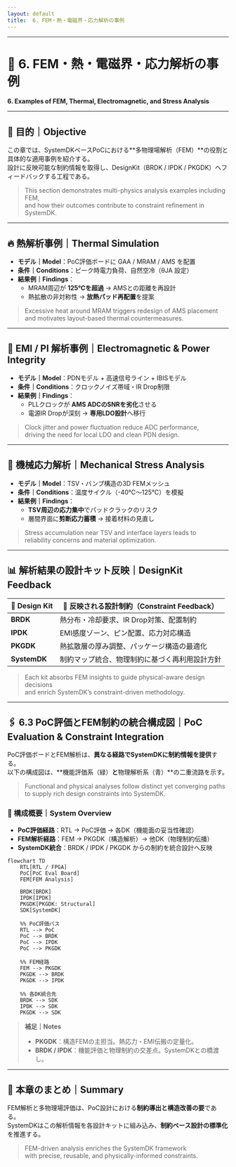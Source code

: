 ```yaml
---
layout: default
title:  6. FEM・熱・電磁界・応力解析の事例
---
```


---

# 🧪 6. FEM・熱・電磁界・応力解析の事例  
**6. Examples of FEM, Thermal, Electromagnetic, and Stress Analysis**

---

## 🎯 目的｜Objective

この章では、SystemDKベースPoCにおける**多物理場解析（FEM）**の役割と具体的な適用事例を紹介する。  
設計に反映可能な制約情報を取得し、DesignKit（BRDK / IPDK / PKGDK）へフィードバックする工程である。

> This section demonstrates multi-physics analysis examples including FEM,  
> and how their outcomes contribute to constraint refinement in SystemDK.

---

## 🔥 熱解析事例｜Thermal Simulation

- **モデル｜Model**：PoC評価ボードに GAA / MRAM / AMS を配置  
- **条件｜Conditions**：ピーク時電力負荷、自然空冷（θJA 設定）  
- **結果例｜Findings**：  
  - MRAM周辺が **125℃を超過** → AMSとの距離を再設計  
  - 熱拡散の非対称性 → **放熱パッド再配置**を提案

> Excessive heat around MRAM triggers redesign of AMS placement  
> and motivates layout-based thermal countermeasures.

---

## 📶 EMI / PI 解析事例｜Electromagnetic & Power Integrity

- **モデル｜Model**：PDNモデル + 高速信号ライン + IBISモデル  
- **条件｜Conditions**：クロックノイズ帯域・IR Drop制限  
- **結果例｜Findings**：  
  - PLLクロックが **AMS ADCのSNRを劣化**させる  
  - 電源IR Dropが深刻 → **専用LDO設計**へ移行

> Clock jitter and power fluctuation reduce ADC performance,  
> driving the need for local LDO and clean PDN design.

---

## 🧱 機械応力解析｜Mechanical Stress Analysis

- **モデル｜Model**：TSV・バンプ構造の3D FEMメッシュ  
- **条件｜Conditions**：温度サイクル（-40℃～125℃）を模擬  
- **結果例｜Findings**：  
  - **TSV周辺の応力集中**でパッドクラックのリスク  
  - 層間界面に**剪断応力蓄積** → 接着材料の見直し

> Stress accumulation near TSV and interface layers leads to  
> reliability concerns and material optimization.

---

## 📊 解析結果の設計キット反映｜DesignKit Feedback

| 💠 Design Kit | 🧩 反映される設計制約（Constraint Feedback） |
|---------------|---------------------------------------------|
| **BRDK**      | 熱分布・冷却要求、IR Drop対策、配置制約         |
| **IPDK**      | EMI感度ゾーン、ピン配置、応力対応構造            |
| **PKGDK**     | 熱拡散層の厚み調整、パッケージ構造の最適化       |
| **SystemDK**  | 制約マップ統合、物理制約に基づく再利用設計方針   |

> Each kit absorbs FEM insights to guide physical-aware design decisions  
> and enrich SystemDK’s constraint-driven methodology.

---

## 🖇️ 6.3 PoC評価とFEM制約の統合構成図｜PoC Evaluation & Constraint Integration

PoC評価ボードとFEM解析は、**異なる経路でSystemDKに制約情報を提供**する。  
以下の構成図は、**機能評価系（緑）**と**物理解析系（青）**の二重流路を示す。

> Functional and physical analyses follow distinct yet converging paths  
> to supply rich design constraints into SystemDK.

### 🧭 構成概要｜System Overview

- **PoC評価経路**：RTL → PoC評価 → 各DK（機能面の妥当性確認）  
- **FEM解析経路**：FEM → PKGDK（構造解析）→ 他DK（物理制約伝播）  
- **SystemDK統合**：BRDK / IPDK / PKGDK からの制約を統合設計へ反映

```mermaid
flowchart TD
    RTL[RTL / FPGA]
    PoC[PoC Eval Board]
    FEM[FEM Analysis]

    BRDK[BRDK]
    IPDK[IPDK]
    PKGDK[PKGDK: Structural]
    SDK[SystemDK]

    %% PoC評価パス
    RTL --> PoC
    PoC --> BRDK
    PoC --> IPDK
    PoC --> PKGDK

    %% FEM経路
    FEM --> PKGDK
    PKGDK --> BRDK
    PKGDK --> IPDK

    %% 各DK統合先
    BRDK --> SDK
    IPDK --> SDK
    PKGDK --> SDK
```

> **補足｜Notes**  
> - **PKGDK**：構造FEMの主担当。熱応力・EMI伝搬の定量化。  
> - **BRDK / IPDK**：機能評価と物理制約の交差点。SystemDKとの橋渡し。

---

## 📘 本章のまとめ｜Summary

FEM解析と多物理場評価は、PoC設計における**制約導出と構造改善の要**である。  
SystemDKはこの解析情報を各設計キットに組み込み、**制約ベース設計の標準化**を推進する。

> FEM-driven analysis enriches the SystemDK framework  
> with precise, reusable, and physically-informed constraints.

